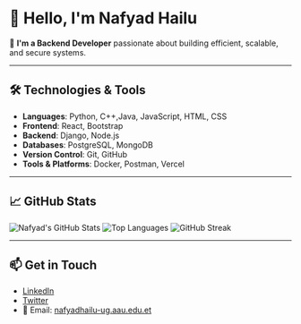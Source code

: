 # 👋 Hello, I'm Nafyad Hailu

🎯 **I'm a Backend Developer** passionate about building efficient, scalable, and secure systems.

---

## 🛠️ Technologies & Tools

- **Languages**: Python, C++,Java, JavaScript, HTML, CSS
- **Frontend**: React, Bootstrap
- **Backend**: Django, Node.js
- **Databases**: PostgreSQL, MongoDB
- **Version Control**: Git, GitHub
- **Tools & Platforms**: Docker, Postman, Vercel

---

## 📈 GitHub Stats

![Nafyad's GitHub Stats](https://github-readme-stats.vercel.app/api?username=Nafya611&show_icons=true&theme=radical)
![Top Languages](https://github-readme-stats.vercel.app/api/top-langs/?username=Nafya611&layout=compact&theme=dark)
![GitHub Streak](https://streak-stats.demolab.com/?user=Nafya611&theme=dark&hide_border=true)


---

## 📫 Get in Touch

- [LinkedIn](https://www.linkedin.com/in/nafyad430/)
- [Twitter](https://x.com/Nafy430)
- 📧 Email: [nafyadhailu-ug.aau.edu.et](mailto:nafyadhailu-ug.aau.edu.et)
